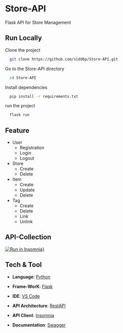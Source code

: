 # Store-API
Flask API for Store Management



## Run Locally


Clone the project

```bash
  git clone https://github.com/sidd6p/Store-API.git
```

Go to the Store-API directory
```bash
  cd Store-API
```

Install dependencies

```bash
  pip install -r requirements.txt
```

run the project

```bash
  flask run
```



## Feature

- User 
    - Registration
    - Login
    - Logout
- Store
    - Create
    - Delete
- Item
    - Create
    - Update
    - Delete
- Tag
    - Create
    - Delete
    - Link
    - Unlink




## API-Collection
[![Run in Insomnia}](https://insomnia.rest/images/run.svg)](https://insomnia.rest/run/?label=Store-API&uri=)

## Tech & Tool

- __Language__: [Python](https://www.python.org/)

- __Frame-WorK__: [Flask](https://flask.palletsprojects.com/en/2.2.x/)

- __IDE__: [VS Code](https://code.visualstudio.com/)

- __API Architecture__: [RestAPI](https://restfulapi.net/)

- __API Client__: [Insomnia](https://insomnia.rest/) 

- __Documentation__: [Swagger](https://swagger.io/)
